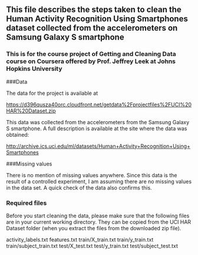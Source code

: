 ## This file describes the steps taken to clean the Human Activity Recognition Using Smartphones dataset collected from the accelerometers on Samsung Galaxy S smartphone
### This is for the course project of Getting and Cleaning Data course on Coursera offered by Prof. Jeffrey Leek at Johns Hopkins University

###Data

The data for the project is available at 

https://d396qusza40orc.cloudfront.net/getdata%2Fprojectfiles%2FUCI%20HAR%20Dataset.zip 

This data was collected from the accelerometers from the Samsung Galaxy S smartphone. A full description is available at the site where the data was obtained:

http://archive.ics.uci.edu/ml/datasets/Human+Activity+Recognition+Using+Smartphones 

###Missing values

There is no mention of missing values anywhere. Since this data is the result of a controlled experiment, I am assuming there are no missing values in the data set. A quick check of the data also confirms this. 

### Required files

Before you start cleaning the data, please make sure that the following files are in your current working directory. They can be copied from the UCI HAR Dataset folder (when you extract the files from the downloaded zip file).

activity_labels.txt
features.txt
train/X_train.txt
train/y_train.txt
train/subject_train.txt
test/X_test.txt
test/y_train.txt
test/subject_test.txt
